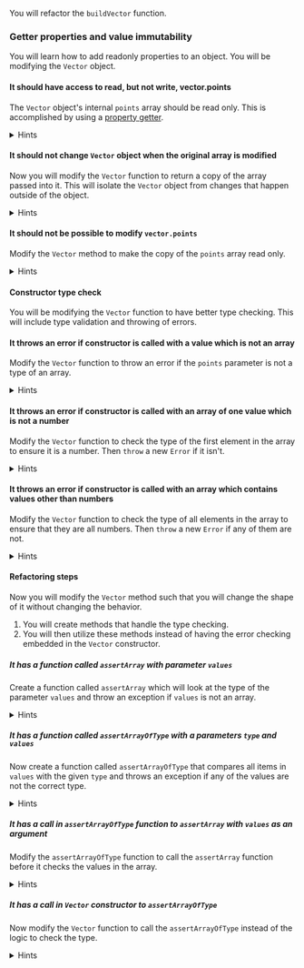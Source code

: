 <!--bl
    (filemeta
        (title "Build Vector")
    )
/bl-->

You will refactor the `buildVector` function.

### Getter properties and value immutability ###

You will learn how to add readonly properties to an object. You will be modifying the `Vector` object.

#### It should have access to read, but not write, vector.points ####

The `Vector` object's internal `points` array should be read only. This is accomplished by using a [property getter](https://developer.mozilla.org/en-US/docs/Web/JavaScript/Reference/Functions/get).

<details><summary>Hints</summary>

The way you add a getter to an object defined without the `class` keyword is by using the `Object.defineProperty`. Also, to ensure non-write ability.

```javascript
Object.defineProperty(obj, key, {
    get: () => value
});
```

<details><summary>Code</summary>

**Example**

```javascript
function Vector(points) {
        Object.defineProperty(this, 'points', {
            get: () => points;
        });
    }
```

</details>

</details>

#### It should not change `Vector` object when the original array is modified ####

Now you will modify the `Vector` function to return a copy of the array passed into it. This will isolate the `Vector` object from changes that happen outside of the object.

<details><summary>Hints</summary>

Maybe the `Array.prototype.slice` method might be useful.

<details><summary>Code</summary>

**Example**

```javascript
    function Vector(points) {
        let pts = ?.slice();
        Object.defineProperty(this, 'points', {
            get: () => pts;
        });
    }
```

</details>

</details>

#### It should not be possible to modify `vector.points` ####

Modify the `Vector` method to make the copy of the `points` array read only.

<details><summary>Hints</summary>

It might help to use the [Object.freeze](https://developer.mozilla.org/en-US/docs/Web/JavaScript/Reference/Global_Objects/Object/freeze) method.

<details><summary>Code</summary>

**Example**

```javascript
    function Vector(points) {
        let pts = Object.freeze(?.slice());
        Object.defineProperty(this, 'points', {
            get: () => pts;
        });
    }
```

</details>

</details>

#### Constructor type check ####

You will be modifying the `Vector` function to have better type checking. This will include type validation and throwing of errors.

#### It throws an error if constructor is called with a value which is not an array ####

Modify the `Vector` function to throw an error if the `points` parameter is not a type of an array.

<details><summary>Hints</summary>

To test that something is an array or not, you cannot use the `typeOf` function as this function will return `"Object"`. What you need to do is check the constructor property to see if the constructor is the `Array` function. Also make sure you `throw` a new `Error` object.

<details><summary>Code</summary>

**Example**

```javascript
    function Vector(points) {
        if (?.constructor !== Array) {
            throw new Error('Expected an array');
        }

        let pts = points.slice();
        Object.defineProperty(this, 'points', {
            get: () => pts;
        });
    }
```

</details>

</details>

#### It throws an error if constructor is called with an array of one value which is not a number ####

Modify the `Vector` function to check the type of the first element in the array to ensure it is a number. Then `throw` a new `Error` if it isn't.

<details><summary>Hints</summary>

You might be able to use the `isTypeOf` function here.

<details><summary>Code</summary>

**Example**

```javascript
    function Vector(points) {
        if (points.constructor !== Array) {
            throw new Error('Expected an array');
        }

        if (!isTypeOf(?, ?[0])) {
            throw new Error('Expected all values to be numbers');
        }

        let pts = points.slice();
        Object.defineProperty(this, 'points', {
            get: () => pts;
        });
    }
```

</details>

</details>

#### It throws an error if constructor is called with an array which contains values other than numbers ####

Modify the `Vector` function to check the type of all elements in the array to ensure that they are all numbers. Then `throw` a new `Error` if any of them are not.

<details><summary>Hints</summary>

You might be able to use the `Array.prototype.filter` method or the `Array.prototype.reduce` method returning a Boolean. Both of these can make use of the `isTypeOf` function.

<details><summary>Code</summary>

**Example 1 (`filter`)**

```javascript
    function Vector(points) {
        if (points.constructor !== Array) {
            throw new Error('Expected an array');
        }

        let badValues = ?.filter(? => !isTypeOf(?, ?));
        if (0 < badValues.length) {
            throw new Error('Expected all values to be numbers');
        }

        let pts = points.slice();
        Object.defineProperty(this, 'points', {
            get: () => pts;
        });
    }
```

**Example 2 (`reduce`)**

```javascript
    function Vector(points) {
        if (?.constructor !== Array) {
            throw new Error('Expected an array');
        }

        let containsBadValues = ?.reduce(previous, current) => 
            previous || (typeOf (current) !== 'number');
        if (containsBadValues) {
            throw new Error('Expected all values to be numbers');
        }

        let pts = points.slice();
        Object.defineProperty(this, 'points', {
            get: () => pts;
        });
    }
```

</details>

</details>

#### Refactoring steps ####

Now you will modify the `Vector` method such that you will change the shape of it without changing the behavior.

1. You will create methods that handle the type checking.
2. You will then utilize these methods instead of having the error checking embedded in the `Vector` constructor.

##### It has a function called `assertArray` with parameter `values` #####

Create a function called `assertArray` which will look at the type of the parameter `values` and throw an exception if `values` is not an array.

<details><summary>Hints</summary>

You already have the code, you will just add it into a new function.

<details><summary>Code</summary>

**Example**

```javascript
    function assertArray(values) {
        if (?.constructor !== Array) {
            throw new Error('Expected an array');
        }
    }
```

</details>

</details>

##### It has a function called `assertArrayOfType` with a parameters `type` and `values` #####

Now create a function called `assertArrayOfType` that compares all items in `values` with the given `type` and throws an exception if any of the values are not the correct type.

<details><summary>Hints</summary>

Again you already have this code. You just need to add it in the new function.

<details><summary>Code</summary>

**Example 1 (`filter`)**

```javascript
    function assertArrayOfType(type, values) {
        let badValues = ?.filter(? => !isTypeOf(?, ?));
        if (0 < badValues.length) {
            throw new Error('Expected all values to be numbers');
        }
    }
```

**Example 2 (`reduce`)**

```javascript
    function assertArrayOfType(type, values) {
        let containsBadValues = ?.reduce(previous, current) => 
            previous || !isTypeOf(?, ?);
        if (containsBadValues) {
            throw new Error('Expected all values to be numbers');
        }
    }
```

</details>

</details>

##### It has a call in `assertArrayOfType` function to `assertArray` with `values` as an argument #####

Modify the `assertArrayOfType` function to call the `assertArray` function before it checks the values in the array.

<details><summary>Hints</summary>

**Example 1 (`filter`)**

```javascript
    function assertArrayOfType(type, values) {
        assertArray(?);

        let badValues = values.filter(value => !isTypeOf(type, value));
        if (0 < badValues.length) {
            throw new Error('Expected all values to be numbers');
        }
    }
```

**Example 2 (`reduce`)**

```javascript
    function assertArrayOfType(type, values) {
        assertArray(?);

        let containsBadValues = values.reduce(previous, current) => previous || !isTypeOf(type, value);
        if (containsBadValues) {
            throw new Error('Expected all values to be numbers');
        }
    }
```

</details>

##### It has a call in `Vector` constructor to `assertArrayOfType` #####

Now modify the `Vector` function to call the `assertArrayOfType` instead of the logic to check the type.

<details><summary>Hints</summary>

You will delete all the type checking code and replace it with the call to `assertArrayOfType`.

<details><summary>Code</summary>

**Example**

```javascript
    function Vector(points) {
        assertArrayOfType(?);

        let pts = points.slice();
        Object.defineProperty(this, 'points', {
            get: () => pts;
        });
    }
```

</details>

</details>